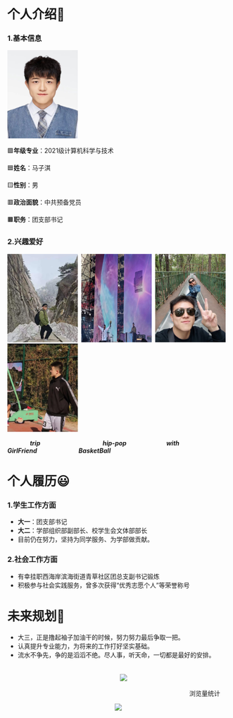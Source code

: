 #    个人介绍👦
###  1.基本信息
<img src="/imagine/1.png" alt="照片" style="width:160px;height:200px;">

 🟪**年级专业**：2021级计算机科学与技术

 🟦**姓名**：马子淇

 🟨**性别**：男

 🟥**政治面貌**：中共预备党员

 🟫**职务**：团支部书记
 
###  2.兴趣爱好   
<img src="/imagine/3.png" alt="照片" style="width:160px;height:200px;">&nbsp;&nbsp;<img src="/imagine/4.png" alt="照片" style="width:160px;height:200px;">&nbsp;&nbsp;<img src="/imagine/2.png" alt="照片" style="width:160px;height:200px;">&nbsp;&nbsp;<img src="/imagine/5.png" alt="照片" style="width:160px;height:200px;">

&nbsp;&nbsp;&nbsp;&nbsp;&nbsp;&nbsp;&nbsp;&nbsp;&nbsp;&nbsp;&nbsp;&nbsp;&nbsp;***trip***&nbsp;&nbsp;&nbsp;&nbsp;&nbsp;&nbsp;&nbsp;&nbsp;&nbsp;&nbsp;&nbsp;&nbsp;&nbsp;&nbsp;&nbsp;&nbsp;&nbsp;&nbsp;&nbsp;&nbsp;&nbsp;&nbsp;&nbsp;&nbsp;&nbsp;&nbsp;&nbsp;&nbsp;&nbsp;&nbsp;&nbsp;&nbsp;&nbsp;&nbsp;&nbsp;&nbsp;***hip-pop***&nbsp;&nbsp;&nbsp;&nbsp;&nbsp;&nbsp;&nbsp;&nbsp;&nbsp;&nbsp;&nbsp;&nbsp;&nbsp;&nbsp;&nbsp;&nbsp;&nbsp;&nbsp;&nbsp;&nbsp;&nbsp;&nbsp;
***with GirlFriend***&nbsp;&nbsp;&nbsp;&nbsp;&nbsp;&nbsp;&nbsp;&nbsp;&nbsp;&nbsp;&nbsp;&nbsp;&nbsp;&nbsp;&nbsp;&nbsp;&nbsp;&nbsp;&nbsp;&nbsp;&nbsp;&nbsp;&nbsp;
***BasketBall***

#  个人履历😃
### 1.学生工作方面
- **大一**：团支部书记
- **大二**：学部组织部副部长、校学生会文体部部长
- 目前仍在努力，坚持为同学服务、为学部做贡献。

### 2.社会工作方面
- 有幸挂职西海岸滨海街道青草社区团总支副书记锻炼
- 积极参与社会实践服务，曾多次获得“优秀志愿个人”等荣誉称号

#  未来规划🚩
- 大三，正是撸起袖子加油干的时候，努力努力最后争取一把。
- 认真提升专业能力，为将来的工作打好坚实基础。
- 流水不争先，争的是滔滔不绝。尽人事，听天命，一切都是最好的安排。
<br><br><br>
  <div align="center"> <img src="https://readme-typing-svg.herokuapp.com/?lines=但行好事，莫问前程!;小马同学祝您今天愉快!&center=true&font=Roboto&size=27" /></div>


&nbsp;&nbsp;&nbsp;&nbsp;&nbsp;&nbsp;&nbsp;&nbsp;&nbsp;&nbsp;&nbsp;&nbsp;&nbsp;&nbsp;&nbsp;&nbsp;&nbsp;&nbsp;&nbsp;&nbsp;&nbsp;&nbsp;&nbsp;&nbsp;&nbsp;&nbsp;&nbsp;&nbsp;&nbsp;&nbsp;&nbsp;&nbsp;&nbsp;&nbsp;&nbsp;&nbsp;&nbsp;&nbsp;&nbsp;&nbsp;&nbsp;&nbsp;&nbsp;&nbsp;&nbsp;&nbsp;&nbsp;&nbsp;&nbsp;&nbsp;&nbsp;&nbsp;&nbsp;&nbsp;&nbsp;&nbsp;&nbsp;&nbsp;&nbsp;&nbsp;&nbsp;&nbsp;&nbsp;&nbsp;&nbsp;&nbsp;&nbsp;&nbsp;&nbsp;&nbsp;&nbsp;&nbsp;&nbsp;&nbsp;&nbsp;&nbsp;&nbsp;&nbsp;&nbsp;&nbsp;&nbsp;&nbsp;&nbsp;&nbsp;&nbsp;&nbsp;&nbsp;&nbsp;&nbsp;&nbsp;&nbsp;&nbsp;&nbsp;&nbsp;&nbsp;&nbsp;&nbsp;&nbsp;&nbsp;&nbsp;&nbsp;&nbsp;&nbsp;&nbsp;&nbsp;浏览量统计<div align="center"> <img src="https://profile-counter.glitch.me/Mr-Ma001/count.svg" /> </div>







